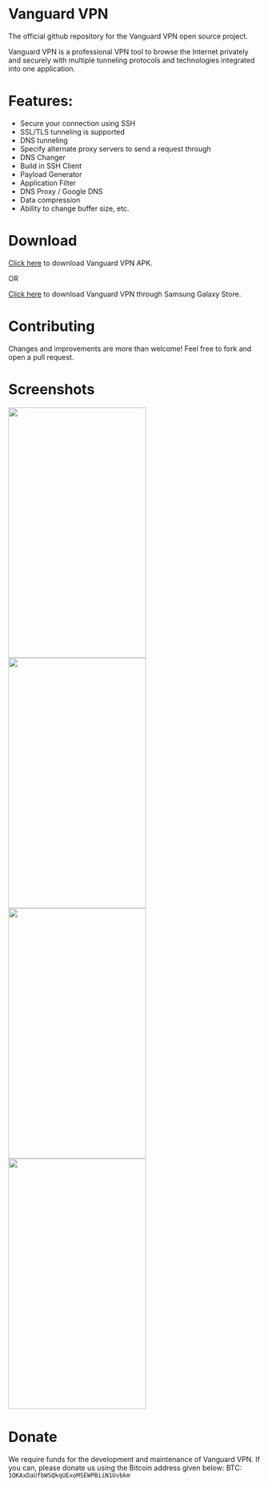 # Vanguard VPN

The official github repository for the Vanguard VPN open source project.

Vanguard VPN is a professional VPN tool to browse the Internet privately and securely with multiple tunneling protocols and technologies integrated into one application.

# Features:
- Secure your connection using SSH
- SSL/TLS tunneling is supported
- DNS tunneling
- Specify alternate proxy servers to send a request through
- DNS Changer
- Build in SSH Client
- Payload Generator
- Application Filter
- DNS Proxy / Google DNS
- Data compression
- Ability to change buffer size, etc.

# Download

[Click here](https://github.com/thevanguardapps/vanguard-vpn/raw/main/app/release/app-release.apk) to download Vanguard VPN APK.

OR  

[Click here](https://galaxy.store/vanguard1) to download Vanguard VPN through Samsung Galaxy Store.

# Contributing
Changes and improvements are more than welcome! Feel free to fork and open a pull request.

# Screenshots
<img src="https://user-images.githubusercontent.com/107125817/187479909-3e80f55b-6980-42ae-8e75-4da9931645cc.png" width="275" height="500">
<img src="https://user-images.githubusercontent.com/107125817/187479825-56746d86-4a2d-43de-984d-d6d98f530c6d.png" width="275" height="500">
<img src="https://user-images.githubusercontent.com/107125817/187479941-e82ede90-c60e-4f29-b320-ea0ad5dff282.png" width="275" height="500">
<img src="https://user-images.githubusercontent.com/107125817/187479924-c3639b7c-d6e4-43cb-b38a-23cf42871d64.png" width="275" height="500">

# Donate
We require funds for the development and maintenance of Vanguard VPN. If you can, please donate us using the Bitcoin address given below: 
BTC: ```1QKAxDaUfbWSQkqUExoMSEWPBiiN1Uvbkm```
